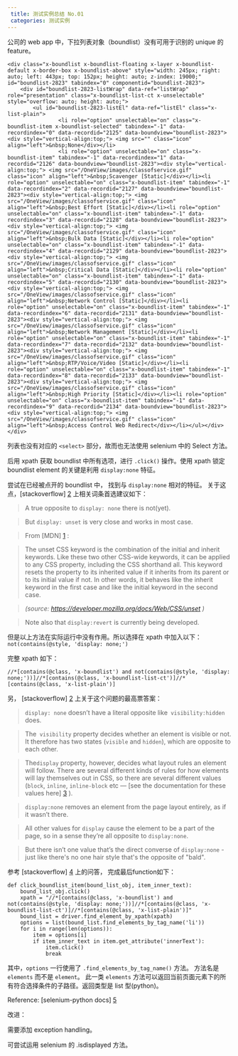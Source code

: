 ```yaml
---
 title: 测试实例总结 No.01
 categories: 测试实例
---
```


公司的 web app 中，下拉列表对象（boundlist）没有可用于识别的 unique 的 feature。
~~~~{html}
<div class="x-boundlist x-boundlist-floating x-layer x-boundlist-default x-border-box x-boundlist-above" style="width: 245px; right: auto; left: 443px; top: 152px; height: auto; z-index: 19000;" id="boundlist-2823" tabindex="0" componentid="boundlist-2823">
    <div id="boundlist-2823-listWrap" data-ref="listWrap" role="presentation" class="x-boundlist-list-ct x-unselectable" style="overflow: auto; height: auto;">
        <ul id="boundlist-2823-listEl" data-ref="listEl" class="x-list-plain">
                <li role="option" unselectable="on" class="x-boundlist-item x-boundlist-selected" tabindex="-1" data-recordindex="0" data-recordid="2125" data-boundview="boundlist-2823"><div style="vertical-align:top;"> <img src="" class="icon" align="left">&nbsp;None</div></li>
                <li role="option" unselectable="on" class="x-boundlist-item" tabindex="-1" data-recordindex="1" data-recordid="2126" data-boundview="boundlist-2823"><div style="vertical-align:top;"> <img src="/OneView/images/classofservice.gif" class="icon" align="left">&nbsp;Scavenger [Static]</div></li><li role="option" unselectable="on" class="x-boundlist-item" tabindex="-1" data-recordindex="2" data-recordid="2127" data-boundview="boundlist-2823"><div style="vertical-align:top;"> <img src="/OneView/images/classofservice.gif" class="icon" align="left">&nbsp;Best Effort [Static]</div></li><li role="option" unselectable="on" class="x-boundlist-item" tabindex="-1" data-recordindex="3" data-recordid="2128" data-boundview="boundlist-2823"><div style="vertical-align:top;"> <img src="/OneView/images/classofservice.gif" class="icon" align="left">&nbsp;Bulk Data [Static]</div></li><li role="option" unselectable="on" class="x-boundlist-item" tabindex="-1" data-recordindex="4" data-recordid="2129" data-boundview="boundlist-2823"><div style="vertical-align:top;"> <img src="/OneView/images/classofservice.gif" class="icon" align="left">&nbsp;Critical Data [Static]</div></li><li role="option" unselectable="on" class="x-boundlist-item" tabindex="-1" data-recordindex="5" data-recordid="2130" data-boundview="boundlist-2823"><div style="vertical-align:top;"> <img src="/OneView/images/classofservice.gif" class="icon" align="left">&nbsp;Network Control [Static]</div></li><li role="option" unselectable="on" class="x-boundlist-item" tabindex="-1" data-recordindex="6" data-recordid="2131" data-boundview="boundlist-2823"><div style="vertical-align:top;"> <img src="/OneView/images/classofservice.gif" class="icon" align="left">&nbsp;Network Management [Static]</div></li><li role="option" unselectable="on" class="x-boundlist-item" tabindex="-1" data-recordindex="7" data-recordid="2132" data-boundview="boundlist-2823"><div style="vertical-align:top;"> <img src="/OneView/images/classofservice.gif" class="icon" align="left">&nbsp;RTP/Voice/Video [Static]</div></li><li role="option" unselectable="on" class="x-boundlist-item" tabindex="-1" data-recordindex="8" data-recordid="2133" data-boundview="boundlist-2823"><div style="vertical-align:top;"> <img src="/OneView/images/classofservice.gif" class="icon" align="left">&nbsp;High Priority [Static]</div></li><li role="option" unselectable="on" class="x-boundlist-item" tabindex="-1" data-recordindex="9" data-recordid="2134" data-boundview="boundlist-2823"><div style="vertical-align:top;"> <img src="/OneView/images/classofservice.gif" class="icon" align="left">&nbsp;Access Control Web Redirect</div></li></ul></div></div>
~~~~

列表也没有对应的 `<select>` 部分，故而也无法使用 selenium 中的 Select 方法。


后用 xpath 获取 boundlist 中所有选项，进行 `.click()` 操作。使用 xpath 锁定 boundlist element 的关键是利用 `display:none` 特征。

尝试在已经被点开的 boundlist 中， 找到与 `display:none` 相对的特征。  关于这点，[stackoverflow] [2] 上相关词条首选建议如下：

> A true opposite to `display: none` there is not(yet).

> But `display: unset` is very close and works in most case.

> From [MDN] [1] :

> The unset CSS keyword is the combination of the initial and inherit keywords. Like these two other CSS-wide keywords, it can be applied to any CSS property, including the CSS shorthand all. This keyword resets the property to its inherited value if it inherits from its parent or to its initial value if not. In other words, it behaves like the inherit keyword in the first case and like the initial keyword in the second case.

>*(source: https://developer.mozilla.org/docs/Web/CSS/unset )*

> Note also that `display:revert` is currently being developed.

但是以上方法在实际运行中没有作用。所以选择在 xpath 中加入以下：`not(contains(@style, 'display: none;')`

完整 xpath 如下：
~~~~{xpath}
//*[contains(@class, 'x-boundlist') and not(contains(@style, 'display: none;'))]//*[contains(@class, 'x-boundlist-list-ct')]//*[contains(@class, 'x-list-plain')]
~~~~

另， [stackoverflow] [2] 上关于这个问题的最高票答案：

>`display: none` doesn’t have a literal opposite like` visibility:hidden` does.

>The` visibility` property decides whether an element is visible or not. It therefore has two states (`visible` and `hidden`), which are opposite to each other.

>The`display` property, however, decides what layout rules an element will follow. There are several different kinds of rules for how elements will lay themselves out in CSS, so there are several different values (`block`, `inline`, `inline-block` etc — [see the documentation for these values here] [3] ).

>`display:none` removes an element from the page layout entirely, as if it wasn’t there.

>All other values for `display` cause the element to be a part of the page, so in a sense they’re all opposite to `display:none`.

>But there isn’t one value that’s the direct converse of `display:none` - just like there's no one hair style that's the opposite of "bald".

参考 [stackoverflow] [4] 上的问答， 完成最后function如下：
~~~~{python}
def click_boundlist_item(bound_list_obj, item_inner_text):
    bound_list_obj.click()
    xpath = "//*[contains(@class, 'x-boundlist') and not(contains(@style, 'display: none;'))]//*[contains(@class, 'x-boundlist-list-ct')]//*[contains(@class, 'x-list-plain')]"
    bound_list = driver.find_element_by_xpath(xpath)
    options = list(bound_list.find_elements_by_tag_name('li'))
    for i in range(len(options)):
        item = options[i]
        if item_inner_text in item.get_attribute('innerText'):
            item.click()
            break
~~~~
其中，`options` 一行使用了 `.find_elements_by_tag_name()` 方法。 方法名是 `elements` 而不是 `element`。 此一类 `elements` 方法可以返回当前页面元素下的所有符合选择条件的子路径。返回类型是 list 型(python)。

Reference: [selenium-python docs] [5]

改进：

需要添加 exception handling。

可尝试运用 selenium 的 .isdisplayed 方法。

[1]: https://developer.mozilla.org/docs/Web/CSS/unset
[2]: http://stackoverflow.com/questions/17630945/is-there-an-opposite-to-displaynone
[3]: https://www.w3.org/TR/CSS2/visuren.html#display-prop
[4]: http://stackoverflow.com/questions/16296490/how-to-handle-combo-boxes-of-extjs-in-selenium-webdriver
[5]: https://selenium-python.readthedocs.io/locating-elements.html
